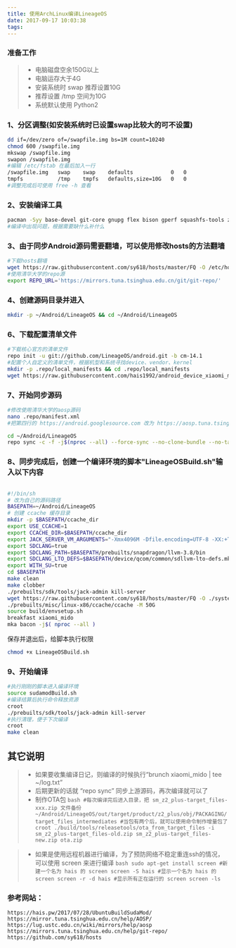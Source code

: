 ```yaml
---
title: 使用ArchLinux编译LineageOS
date: 2017-09-17 10:03:38
tags:
---
```


### 准备工作
> * 电脑磁盘空余150G以上
> * 电脑运存大于4G
> * 安装系统时 swap 推荐设置10G
> * 推荐设置 /tmp 空间为10G
> * 系统默认使用 Python2
		
### 1、分区调整(如安装系统时已设置swap比较大的可不设置)
``` bash
dd if=/dev/zero of=/swapfile.img bs=1M count=10240
chmod 600 /swapfile.img
mkswap /swapfile.img
swapon /swapfile.img
#编辑 /etc/fstab 在最后加入一行
/swapfile.img	swap	swap	defaults			0	0
tmpfs			/tmp	tmpfs	defaults,size=10G	0	0
#调整完成后可使用 free -h 查看
```

### 2、安装编译工具
``` bash
pacman -Syy base-devel git-core gnupg flex bison gperf squashfs-tools zip curl pngcrush schedtool libxml2 lzop schedtool maven tmux screen w3m ncftp bc wget repo curl
#编译中出现问题，根据需要缺什么补什么
```

### 3、由于同步Android源码需要翻墙，可以使用修改hosts的方法翻墙
``` bash
#下载hosts翻墙
wget https://raw.githubusercontent.com/sy618/hosts/master/FQ -O /etc/hosts
#使用清华大学的repo源
export REPO_URL='https://mirrors.tuna.tsinghua.edu.cn/git/git-repo/'
```

### 4、创建源码目录并进入
``` bash
mkdir -p ~/Android/LineageOS && cd ~/Android/LineageOS
```

### 6、下载配置清单文件
``` bash
#下载核心官方的清单文件
repo init -u git://github.com/LineageOS/android.git -b cm-14.1
#配置个人自定义的清单文件，根据机型和系统寻找device、vendor、kernel
mkdir -p .repo/local_manifests && cd .repo/local_manifests
wget https://raw.githubusercontent.com/hais1992/android_device_xiaomi_mido/hais-cm14.1/local_manifests_mido.xml
```

### 7、开始同步源码
``` bash
#修改使用清华大学的aosp源码
nano .repo/manifest.xml 
#把第四行的 https://android.googlesource.com 改为 https://aosp.tuna.tsinghua.edu.cn

cd ~/Android/LineageOS
repo sync -c -f -j$(nproc --all) --force-sync --no-clone-bundle --no-tags
```

### 8、同步完成后，创建一个编译环境的脚本"LineageOSBuild.sh"输入以下内容
``` bash

#!/bin/sh
# 改为自己的源码路径
BASEPATH=~/Android/LineageOS
# 创建 ccache 缓存目录
mkdir -p $BASEPATH/ccache_dir
export USE_CCACHE=1
export CCACHE_DIR=$BASEPATH/ccache_dir
export JACK_SERVER_VM_ARGUMENTS="-Xmx4096M -Dfile.encoding=UTF-8 -XX:+TieredCompilation"
export SDCLANG=true
export SDCLANG_PATH=$BASEPATH/prebuilts/snapdragon/llvm-3.8/bin
export SDCLANG_LTO_DEFS=$BASEPATH/device/qcom/common/sdllvm-lto-defs.mk
export WITH_SU=true
cd $BASEPATH
make clean
make clobber
./prebuilts/sdk/tools/jack-admin kill-server
wget https://raw.githubusercontent.com/sy618/hosts/master/FQ -O ./system/core/rootdir/etc/hosts
./prebuilts/misc/linux-x86/ccache/ccache -M 50G
source build/envsetup.sh
breakfast xiaomi_mido
mka bacon -j$( nproc --all )


```
保存并退出后，给脚本执行权限
``` bash
chmod +x LineageOSBuild.sh
```

### 9、开始编译
``` bash
#执行刚刚的脚本进入编译环境
source sudamodBuild.sh
#编译结算后执行命令释放资源
croot
./prebuilts/sdk/tools/jack-admin kill-server
#执行清理，便于下次编译
croot
make clean
```


## 其它说明
> * 如果要收集编译日记，则编译的时候执行“brunch xiaomi_mido | tee ~/log.txt”
> * 后期更新的话就 “repo sync” 同步上游源码，再次编译就可以了
> * 制作OTA包 
	``` bash
	#每次编译完后进入目录，把 sm_z2_plus-target_files-xxx.zip 文件备份
	~/Android/LineageOS/out/target/product/z2_plus/obj/PACKAGING/target_files_intermediates
	#当包有两个后，就可以使用命令制作增量包了
	croot
	./build/tools/releasetools/ota_from_target_files -i sm_z2_plus-target_files-old.zip sm_z2_plus-target_files-new.zip ota.zip
	```
	
> * 如果是使用远程机器进行编译，为了预防网络不稳定重连ssh的情况，可以使用 screen 来进行编译
	``` bash
	sudo apt-get install screen
	#新建一个名为 hais 的 screen
	screen -S hais
	#显示一个名为 hais 的 screen
	screen -r -d hais
	#显示所有正在运行的 screen
	screen -ls
	```
	
	
### 参考网站：
	https://hais.pw/2017/07/28/UbuntuBuildSudaMod/
	https://mirror.tuna.tsinghua.edu.cn/help/AOSP/
	https://lug.ustc.edu.cn/wiki/mirrors/help/aosp
	https://mirrors.tuna.tsinghua.edu.cn/help/git-repo/
	https://github.com/sy618/hosts
	